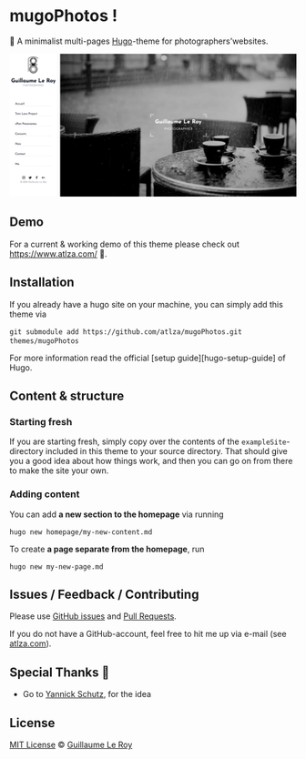 # mugoPhotos !

📜 A minimalist multi-pages [Hugo](https://gohugo.io/)-theme for photographers'websites.

![Screenshot mugoPhotos Theme](https://github.com/atlza/mugoPhotos/raw/main/static/capture/mugoPhotos.png)

## Demo

For a current & working demo of this theme please check out https://www.atlza.com/ 🎯.

## Installation

If you already have a hugo site on your machine, you can simply add this theme via

```
git submodule add https://github.com/atlza/mugoPhotos.git themes/mugoPhotos
```

For more information read the official [setup guide][hugo-setup-guide] of Hugo.

## Content & structure

### Starting fresh

If you are starting fresh, simply copy over the contents of the `exampleSite`-directory included in this theme to your source directory. That should give you a good idea about how things work, and then you can go on from there to make the site your own.

### Adding content

You can add **a new section to the homepage** via running

```
hugo new homepage/my-new-content.md
```

To create **a page separate from the homepage**, run

```
hugo new my-new-page.md
```

## Issues / Feedback / Contributing

Please use [GitHub issues](https://github.com/atlza/mugoPhotos/issues) and [Pull Requests](https://github.com/atlza/mugoPhotos/pulls).

If you do not have a GitHub-account, feel free to hit me up via e-mail (see [atlza.com](https://www.atlza.com)).

## Special Thanks 🎁

- Go to [Yannick Schutz](https://github.com/ys/bonjour), for the idea 

## License

[MIT License](http://en.wikipedia.org/wiki/MIT_License) © [Guillaume Le Roy](https://www.atlza.com)
